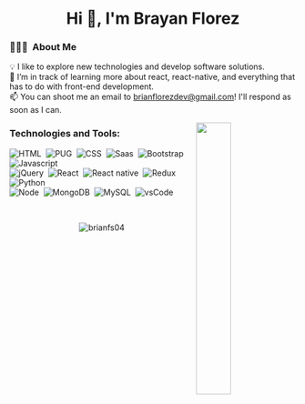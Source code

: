 <h1 align="center">Hi 👋, I'm Brayan Florez</h1>

<h3>👨🏻‍💻 &nbsp;About Me</h3>

💡 I like to explore new technologies and develop software solutions. \
🌱 I’m in track of learning more about react, react-native, and everything that has to do with front-end development. \
📫 You can shoot me an email to [brianflorezdev@gmail.com](mailto:brianflorezdev@gmail.com)! I'll respond as soon as I can.

<img width='35%' align='right' src="https://i.pinimg.com/originals/e4/26/70/e426702edf874b181aced1e2fa5c6cde.gif"> 

<h3 align="left">Technologies and Tools:</h3>

![HTML](https://img.shields.io/badge/-HTML-05122A?style=flat&logo=html5)&nbsp;
![PUG](https://img.shields.io/badge/-PUG-05122A?style=flat&logo=pug&logoColor=white)&nbsp;
![CSS](https://img.shields.io/badge/-CSS-05122A?style=flat&logo=css3&logoColor=blue)&nbsp;
![Saas](https://img.shields.io/badge/-Sass-05122A?style=flat&logo=sass)&nbsp;
![Bootstrap](https://img.shields.io/badge/-Bootstrap-05122A?style=flat&logo=bootstrap)&nbsp;
![Javascript](https://img.shields.io/badge/-JavaScript-05122A?style=flat&logo=javascript)&nbsp; \
![jQuery](https://img.shields.io/badge/-jQuery-05122A?style=flat&logo=jquery)&nbsp;
![React](https://img.shields.io/badge/-React.js-05122A?style=flat&logo=react)&nbsp;
![React native](https://img.shields.io/badge/-react_native-05122A?style=flat&logo=react)&nbsp;
![Redux](https://img.shields.io/badge/-Redux-05122A?style=flat&logo=redux)&nbsp;
![Python](https://img.shields.io/badge/-Python-05122A?style=flat&logo=python)&nbsp; \
![Node](https://img.shields.io/badge/-Node.js-05122A?style=flat&logo=node.js)&nbsp;
![MongoDB](https://img.shields.io/badge/-MongoDB-05122A?style=flat&logo=mongodb)&nbsp;
![MySQL](https://img.shields.io/badge/-MySQL-05122A?style=flat&logo=mysql&logoColor=blue)&nbsp;
![vsCode](https://img.shields.io/badge/-Visual%20Studio%20Code-05122A?style=flat&logo=visual-studio-code&logoColor=blue)&nbsp;


&nbsp;
<p width='100%' align='center'>
	<img src="https://github-readme-stats.vercel.app/api?username=brianfs04&show_icons=true&locale=en&theme=algolia" alt="brianfs04" />
</p>

